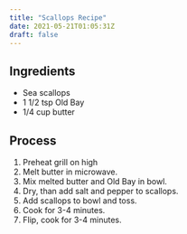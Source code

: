 ```yaml
---
title: "Scallops Recipe"
date: 2021-05-21T01:05:31Z
draft: false
---
```


## Ingredients

* Sea scallops
* 1 1/2 tsp Old Bay
* 1/4 cup butter

## Process

1. Preheat grill on high
1. Melt butter in microwave.
1. Mix melted butter and Old Bay in bowl.
1. Dry, than add salt and pepper to scallops.
1. Add scallops to bowl and toss.
1. Cook for 3-4 minutes.
1. Flip, cook for 3-4 minutes.